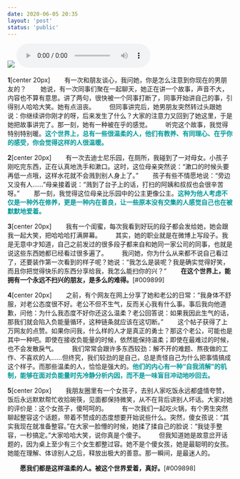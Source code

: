 ```yaml
---
date: 2020-06-05 20:35
layout: 'post'
status: 'public'
---
```


![](https://github.com/behalcyon/cited_img/raw/master/IMG/IMG_1893.jpg)
<audio src="https://m7.music.126.net/20200616203721/be30a40ec83f5fc023afa85d1ad94745/ymusic/d92d/ac0c/2a0e/039d66df10bc75bd921affcc6f966645.mp3" autoplay loop controls ></audio>

**1**[center 20px]
&emsp;&emsp;有一次和朋友谈心，我问她，你是怎么注意到你现在的男朋友的？
&emsp;&emsp;她说，有一次同事们聚在一起聊天，她正在讲一个故事，声音不大，内容也不算有意思。讲了两句，很快被一个同事打断了，同事开始讲自己的事，引得别人哈哈大笑。她有点沮丧。
&emsp;&emsp;但同事讲完后，她男朋友突然转过头跟她说：你继续讲你刚才的呀，后来发生了什么？大家的注意力又回到了她这里，于是她把故事讲完了。那一刻，她有一种被在乎的感觉。
&emsp;&emsp;听完这个故事，我觉得特别特别暖。<span style="color:#009899;">**这个世界上，总有一些很温柔的人，他们有教养、有同理心、在乎你的感受，你会觉得这样的人很温暖。**</span>

**2**[center 20px]
&emsp;&emsp;有一次去迪士尼乐园，在厕所，我碰到了一对母女。小孩子刚吃完东西，正在认真地洗手和漱口。这时，这位母亲突然说：“漱口的时候头要再低一点哦，这样水花就不会溅到别人身上了。”
&emsp;&emsp;孩子有些不情愿地说：“旁边又没有人……”母亲接着说：“溅到了台子上的话，打扫的阿姨和叔叔也会很辛苦呀。”
&emsp;&emsp;那一刻，我觉得这位母亲比乐园中的公主更像公主。<span style="color:#009899;">**这种为他人考虑不仅是一种外在修养，更是一种内在善良，让一些原本没有交集的人感觉自己也在被默默地爱着。**</span>

**3**[center 20px]
&emsp;&emsp;我有一个闺蜜，每次我看到好玩的段子都会发给她，她会跟我一起大笑，把哈哈哈打满屏幕。
&emsp;&emsp;其实，她的职业就是在微博上写段子。我是无意中才知道，自己之前发过的很多段子都来自和她同一家公司的同事，也就是说这些东西她都已经看过很多遍了。
&emsp;&emsp;我问她，你为什么从来都不说自己看过了，还要装作第一次看到的样子呢？她说：“我怎么是装呢？我是确实觉得好笑，而且你把觉得快乐的东西分享给我，我怎么能扫你的兴？” 
&emsp;&emsp;**在这个世界上，能拥有一个永远不扫兴的朋友，是多么的难得。**[#009899]
 
**4**[center 20px]
&emsp;&emsp;之前，有个网友在网上分享了她和老公的日常：“我身体不舒服，对老公态度很不好。老公不但不生气，反而关心我有什么事。事后我向他道歉，问他：为什么我态度不好你还这么温柔？老公回答说：如果我因此生气的话，那我们就会陷入负能量循环，这种链条就应该在这切断。”
&emsp;&emsp;这个帖子获得了上万网友的点赞。如果你问我，什么样的人才是真正的勇士？那这个老公，可能也是其中一种吧。即使在接收负能量的时候，依然能保持温柔；即使在最难过的时候，也不会发散戾气。 
&emsp;&emsp;我们常常会跟许多东西较劲：解不开的难题、熬夜做的工作、不喜欢的人……但终究，我们较劲的是自己，总是责怪自己为什么把事情搞成这个样子。而那些温柔的人，恰恰是强大的。<span style="color:#009899;">**他们的内心有一种“自我消解”的机制，能够在面对负能量时先冷静分析内因，而不是一味盲目冲动地吵回去。**</span>

**5**[center 20px]
&emsp;&emsp;我朋友圈里有一个女孩子，去别人家吃饭永远都盛情夸赞，饭后永远默默帮忙收拾碗筷，见面都保持微笑，从不在背后讲别人坏话。大家对她的评价是：这个女孩子，傻呵呵的。
&emsp;&emsp;有一次我们一起吃火锅，有个男生突然聊起整容这个话题，带着不赞成的态度想要开始说些什么。突然，傻女孩说：“其实我现在就准备整容。”在大家一脸懵的时候，她揉了揉自己的脸说：“我徒手整容，一秒搞定。”大家哈哈大笑，说你真是个傻子。
&emsp;&emsp;但我知道她是故意岔开话题的，因为桌上至少有三个女生都整过容。她不是个傻女孩，她是最聪明的女孩。她能在理解、体谅别人之后，释放出极大的善意。那一瞬间，是最迷人的。

&emsp;&emsp;**愿我们都是这样温柔的人。被这个世界爱着，真好。**[#009898]
